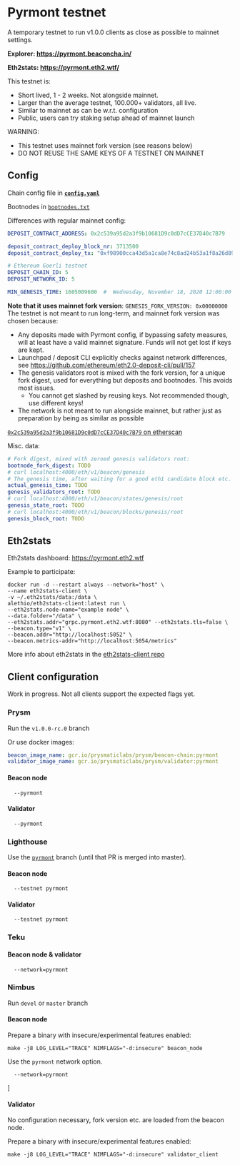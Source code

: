 # Pyrmont testnet

A temporary testnet to run v1.0.0 clients as close as possible to mainnet settings.

**Explorer: https://pyrmont.beaconcha.in/**

**Eth2stats: https://pyrmont.eth2.wtf/**

This testnet is:
- Short lived, 1 - 2 weeks. Not alongside mainnet.
- Larger than the average testnet, 100.000+ validators, all live.
- Similar to mainnet as can be w.r.t. configuration
- Public, users can try staking setup ahead of mainnet launch

WARNING:
- This testnet uses mainnet fork version (see reasons below)
- DO NOT REUSE THE SAME KEYS OF A TESTNET ON MAINNET


## Config

Chain config file in **[`config.yaml`](./config.yaml)**

Bootnodes in [`bootnodes.txt`](./bootnodes.txt)

Differences with regular mainnet config:
```yaml
DEPOSIT_CONTRACT_ADDRESS: 0x2c539a95d2a3f9b10681D9c0dD7cCE37D40c7B79

deposit_contract_deploy_block_nr: 3713500
deposit_contract_deploy_tx: "0xf98900cca43d5a1ca8e74c8ad24b53a1f8a26d89f51980964a632eb45f219171"

# Ethereum Goerli testnet
DEPOSIT_CHAIN_ID: 5
DEPOSIT_NETWORK_ID: 5

MIN_GENESIS_TIME: 1605009600  #  Wednesday, November 18, 2020 12:00:00 PM UTC
```

**Note that it uses mainnet fork version**: `GENESIS_FORK_VERSION: 0x00000000`
The testnet is not meant to run long-term, and mainnet fork version was chosen because:
- Any deposits made with Pyrmont config, if bypassing safety measures, will at least have a valid mainnet signature. Funds will not get lost if keys are kept.
- Launchpad / deposit CLI explicitly checks against network differences, see https://github.com/ethereum/eth2.0-deposit-cli/pull/157 
- The genesis validators root is mixed with the fork version, for a unique fork digest, used for everything but deposits and bootnodes. This avoids most issues.
  - You cannot get slashed by reusing keys. Not recommended though, use different keys!
- The network is not meant to run alongside mainnet, but rather just as preparation by being as similar as possible

[`0x2c539a95d2a3f9b10681D9c0dD7cCE37D40c7B79` on etherscan](https://goerli.etherscan.io/address/0x2c539a95d2a3f9b10681D9c0dD7cCE37D40c7B79)

Misc. data:
```yaml
# Fork digest, mixed with zeroed genesis validators root: 
bootnode_fork_digest: TODO
# curl localhost:4000/eth/v1/beacon/genesis
# The genesis time, after waiting for a good eth1 candidate block etc.
actual_genesis_time: TODO
genesis_validators_root: TODO
# curl localhost:4000/eth/v1/beacon/states/genesis/root
genesis_state_root: TODO
# curl localhost:4000/eth/v1/beacon/blocks/genesis/root
genesis_block_root: TODO
```

## Eth2stats

Eth2stats dashboard: https://pyrmont.eth2.wtf

Example to participate:
```
docker run -d --restart always --network="host" \
--name eth2stats-client \
-v ~/.eth2stats/data:/data \
alethio/eth2stats-client:latest run \
--eth2stats.node-name="example node" \
--data.folder="/data" \
--eth2stats.addr="grpc.pyrmont.eth2.wtf:8080" --eth2stats.tls=false \
--beacon.type="v1" \
--beacon.addr="http://localhost:5052" \
--beacon.metrics-addr="http://localhost:5054/metrics"
```

More info about eth2stats in the [eth2stats-client repo](https://github.com/Alethio/eth2stats-client/blob/master/README.md)


## Client configuration

Work in progress. Not all clients support the expected flags yet.

### Prysm

Run the `v1.0.0-rc.0` branch

Or use docker images:

```yaml
beacon_image_name: gcr.io/prysmaticlabs/prysm/beacon-chain:pyrmont
validator_image_name: gcr.io/prysmaticlabs/prysm/validator:pyrmont
```

#### Beacon node

```
  --pyrmont
```

#### Validator

```
  --pyrmont
```


### Lighthouse

Use the [`pyrmont`](https://github.com/sigp/lighthouse/pull/1874) branch (until that PR is merged into master).

#### Beacon node

```
  --testnet pyrmont
```

#### Validator
```
  --testnet pyrmont
```

### Teku

#### Beacon node & validator

```
  --network=pyrmont
```

### Nimbus

Run `devel` or `master` branch

#### Beacon node

Prepare a binary with insecure/experimental features enabled:
```shell script
make -j8 LOG_LEVEL="TRACE" NIMFLAGS="-d:insecure" beacon_node
```

Use the `pyrmont` network option.

```
  --network=pyrmont
```
]

#### Validator

No configuration necessary, fork version etc. are loaded from the beacon node.

Prepare a binary with insecure/experimental features enabled:
```shell script
make -j8 LOG_LEVEL="TRACE" NIMFLAGS="-d:insecure" validator_client
```

